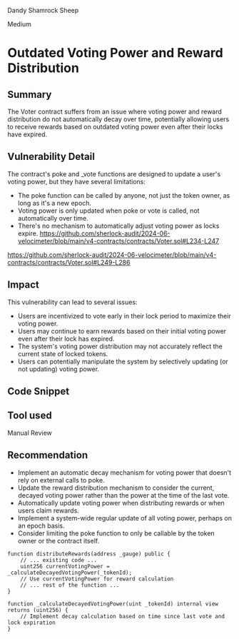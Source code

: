 Dandy Shamrock Sheep

Medium

# Outdated Voting Power and Reward Distribution

## Summary
The Voter contract suffers from an issue where voting power and reward distribution do not automatically decay over time, potentially allowing users to receive rewards based on outdated voting power even after their locks have expired.

## Vulnerability Detail
The contract's poke and _vote functions are designed to update a user's voting power, but they have several limitations:
* The poke function can be called by anyone, not just the token owner, as long as it's a new epoch.
* Voting power is only updated when poke or vote is called, not automatically over time.
* There's no mechanism to automatically adjust voting power as locks expire.
https://github.com/sherlock-audit/2024-06-velocimeter/blob/main/v4-contracts/contracts/Voter.sol#L234-L247

https://github.com/sherlock-audit/2024-06-velocimeter/blob/main/v4-contracts/contracts/Voter.sol#L249-L286

## Impact
This vulnerability can lead to several issues:
* Users are incentivized to vote early in their lock period to maximize their voting power.
* Users may continue to earn rewards based on their initial voting power even after their lock has expired.
* The system's voting power distribution may not accurately reflect the current state of locked tokens.
* Users can potentially manipulate the system by selectively updating (or not updating) voting power.

## Code Snippet

## Tool used

Manual Review

## Recommendation
* Implement an automatic decay mechanism for voting power that doesn't rely on external calls to poke.
* Update the reward distribution mechanism to consider the current, decayed voting power rather than the power at the time of the last vote.
* Automatically update voting power when distributing rewards or when users claim rewards.
* Implement a system-wide regular update of all voting power, perhaps on an epoch basis.
* Consider limiting the poke function to only be callable by the token owner or the contract itself.
```solidity
function distributeRewards(address _gauge) public {
    // ... existing code ...
    uint256 currentVotingPower = _calculateDecayedVotingPower(_tokenId);
    // Use currentVotingPower for reward calculation
    // ... rest of the function ...
}

function _calculateDecayedVotingPower(uint _tokenId) internal view returns (uint256) {
    // Implement decay calculation based on time since last vote and lock expiration
}
```

